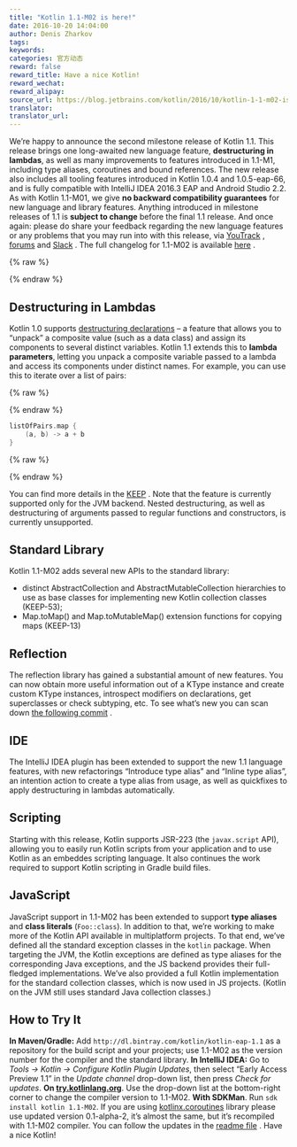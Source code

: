 ```yaml
---
title: "Kotlin 1.1-M02 is here!"
date: 2016-10-20 14:04:00
author: Denis Zharkov
tags:
keywords:
categories: 官方动态
reward: false
reward_title: Have a nice Kotlin!
reward_wechat:
reward_alipay:
source_url: https://blog.jetbrains.com/kotlin/2016/10/kotlin-1-1-m02-is-here/
translator:
translator_url:
---
```


We’re happy to announce the second milestone release of Kotlin 1.1. This release brings one long-awaited new language feature, **destructuring in lambdas**, as well as many improvements to features introduced in 1.1-M1, including type aliases, coroutines and bound references. The new release also includes all tooling features introduced in Kotlin 1.0.4 and 1.0.5-eap-66, and is fully compatible with IntelliJ IDEA 2016.3 EAP and Android Studio 2.2.
As with Kotlin 1.1-M01, we give **no backward compatibility guarantees** for new language and library features. Anything introduced in milestone releases of 1.1 is **subject to change** before the final 1.1 release.
And once again: please do share your feedback regarding the new language features or any problems that you may run into with this release, via [YouTrack](https://youtrack.jetbrains.com/issues/KT) , [forums](http://discuss.kotlinlang.org) and [Slack](https://kotlinlang.slack.com) .
The full changelog for 1.1-M02 is available [here](https://github.com/JetBrains/kotlin/blob/1.1-M2/ChangeLog.md) .

{% raw %}
<p><span id="more-4312"></span></p>
{% endraw %}

## Destructuring in Lambdas

Kotlin 1.0 supports [destructuring declarations](https://kotlinlang.org/docs/reference/multi-declarations.html) – a feature that allows you to “unpack” a composite value (such as a data class) and assign its components to several distinct variables. Kotlin 1.1 extends this to **lambda parameters**, letting you unpack a composite variable passed to a lambda and access its components under distinct names. For example, you can use this to iterate over a list of pairs:

{% raw %}
<p></p>
{% endraw %}

```kotlin
listOfPairs.map {
    (a, b) -> a + b
}
```

{% raw %}
<p></p>
{% endraw %}

You can find more details in the [KEEP](https://github.com/Kotlin/KEEP/blob/master/proposals/destructuring-in-parameters.md) . Note that the feature is currently supported only for the JVM backend. Nested destructuring, as well as destructuring of arguments passed to regular functions and constructors, is currently unsupported.
## Standard Library

Kotlin 1.1-M02 adds several new APIs to the standard library:

* distinct AbstractCollection and AbstractMutableCollection hierarchies to use as base classes for implementing new Kotlin collection classes (KEEP-53);
* Map.toMap() and Map.toMutableMap() extension functions for copying maps (KEEP-13)

## Reflection

The reflection library has gained a substantial amount of new features. You can now obtain more useful information out of a KType instance and create custom KType instances, introspect modifiers on declarations, get superclasses or check subtyping, etc. To see what’s new you can scan down [the following commit](https://github.com/JetBrains/kotlin/commit/ed1490dbc43f88696f82e5307df43269ecbb32b1) .
## IDE

The IntelliJ IDEA plugin has been extended to support the new 1.1 language features, with new refactorings “Introduce type alias” and “Inline type alias”, an intention action to create a type alias from usage, as well as quickfixes to apply destructuring in lambdas automatically.
## Scripting

Starting with this release, Kotlin supports JSR-223 (the `javax.script` API), allowing you to easily run Kotlin scripts from your application and to use Kotlin as an embeddes scripting language. It also continues the work required to support Kotlin scripting in Gradle build files.
## JavaScript

JavaScript support in 1.1-M02 has been extended to support **type aliases** and **class literals** (`Foo::class`).
In addition to that, we’re working to make more of the Kotlin API available in multiplatform projects. To that end, we’ve defined all the standard exception classes in the `kotlin` package. When targeting the JVM, the Kotlin exceptions are defined as type aliases for the corresponding Java exceptions, and the JS backend provides their full-fledged implementations. We’ve also provided a full Kotlin implementation for the standard collection classes, which is now used in JS projects. (Kotlin on the JVM still uses standard Java collection classes.)
## How to Try It

**In Maven/Gradle:** Add `http://dl.bintray.com/kotlin/kotlin-eap-1.1` as a repository for the build script and your projects; use 1.1-M02 as the version number for the compiler and the standard library.
**In IntelliJ IDEA:** Go to <em>Tools → Kotlin → Configure Kotlin Plugin Updates</em>, then select “Early Access Preview 1.1” in the <em>Update channel</em> drop-down list, then press <em>Check for updates</em>.
**On <a href="http://try.kotlinlang.org/">try.kotlinlang.org</a>**. Use the drop-down list at the bottom-right corner to change the compiler version to 1.1-M02.
**With SDKMan**. Run `sdk install kotlin 1.1-M02`.
If you are using [kotlinx.coroutines](https://github.com/Kotlin/kotlinx.coroutines) library please use updated version 0.1-alpha-2, it’s almost the same, but it’s recompiled with 1.1-M02 compiler. You can follow the updates in the [readme file](https://github.com/Kotlin/kotlinx.coroutines/blob/master/README.md) .
Have a nice Kotlin!
